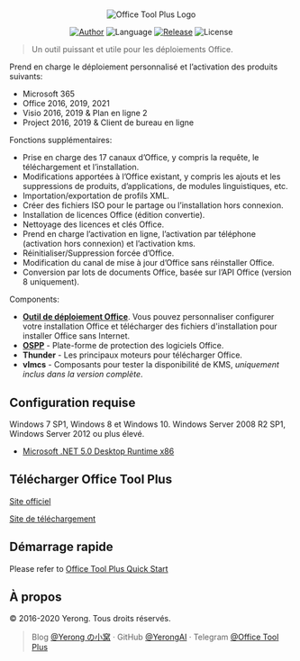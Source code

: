 ﻿#

<p align="center">
<img alt="Office Tool Plus Logo" src="https://otp.landian.vip/static/images/logo.png"/>
</p>

<p align="center">
<a href="https://www.coolhub.top/" target="_blank"><img alt="Author" src="https://img.shields.io/badge/Author-Yerong-blue?style=flat-square"/></a>
<img alt="Language" src="https://img.shields.io/badge/Language-C%23-green?style=flat-square"/>
<a href="https://otp.landian.vip/" target="_blank"><img alt="Release" src="https://img.shields.io/github/v/release/YerongAI/Office-Tool?style=flat-square"/></a>
<img alt="License" src="https://img.shields.io/github/license/YerongAI/Office-Tool?style=flat-square"/>
</p>

> Un outil puissant et utile pour les déploiements Office.

Prend en charge le déploiement personnalisé et l’activation des produits suivants:

- Microsoft 365
- Office 2016, 2019, 2021
- Visio 2016, 2019 & Plan en ligne 2
- Project 2016, 2019 & Client de bureau en ligne

Fonctions supplémentaires:

- Prise en charge des 17 canaux d’Office, y compris la requête, le téléchargement et l’installation.
- Modifications apportées à l’Office existant, y compris les ajouts et les suppressions de produits, d’applications, de modules linguistiques, etc.
- Importation/exportation de profils XML.
- Créer des fichiers ISO pour le partage ou l’installation hors connexion.
- Installation de licences Office (édition convertie).
- Nettoyage des licences et clés Office.
- Prend en charge l’activation en ligne, l’activation par téléphone (activation hors connexion) et l’activation kms.
- Réinitialiser/Suppression forcée d’Office.
- Modification du canal de mise à jour d’Office sans réinstaller Office.
- Conversion par lots de documents Office, basée sur l’API Office (version 8 uniquement).

Components:

- **[Outil de déploiement Office](https://docs.microsoft.com/fr-fr/deployoffice/overview-office-deployment-tool)**. Vous pouvez personnaliser configurer votre installation Office et télécharger des fichiers d'installation pour installer Office sans Internet.
- **[OSPP](https://docs.microsoft.com/fr-fr/DeployOffice/vlactivation/tools-to-manage-volume-activation-of-office)** - Plate-forme de protection des logiciels Office.
- **Thunder** - Les principaux moteurs pour télécharger Office.
- **vlmcs** - Composants pour tester la disponibilité de KMS, *uniquement inclus dans la version complète*.

## Configuration requise

Windows 7 SP1, Windows 8 et Windows 10.
Windows Server 2008 R2 SP1, Windows Server 2012 ou plus élevé.

- [Microsoft .NET 5.0 Desktop Runtime x86](https://dotnet.microsoft.com/download/dotnet/current/runtime)

## Télécharger Office Tool Plus

[Site officiel](https://otp.landian.vip/)

[Site de téléchargement](https://download.coolhub.top/)

## Démarrage rapide

Please refer to [Office Tool Plus Quick Start](https://github.com/YerongAI/Office-Tool/wiki/Office-Tool-Plus-Quick-Start)

## À propos

© 2016-2020 Yerong. Tous droits réservés.

> Blog [@Yerong の小窝](https://www.coolhub.top/) · GitHub [@YerongAI](https://github.com/YerongAI) · Telegram [@Office Tool Plus](https://t.me/otp_channel)
